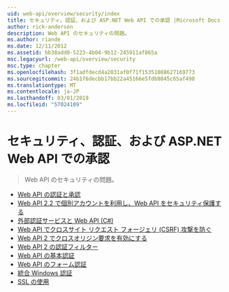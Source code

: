 ```yaml
---
uid: web-api/overview/security/index
title: セキュリティ、認証、および ASP.NET Web API での承認 |Microsoft Docs
author: rick-anderson
description: Web API のセキュリティの問題。
ms.author: riande
ms.date: 12/11/2012
ms.assetid: bb38add0-5223-4b04-9b12-245911af865a
msc.legacyurl: /web-api/overview/security
msc.type: chapter
ms.openlocfilehash: 3f1adfdecd4a2031af0f71f15351088627169773
ms.sourcegitcommit: 24b1f6decbb17bb22a45166e5fdb0845c65af498
ms.translationtype: MT
ms.contentlocale: ja-JP
ms.lasthandoff: 03/01/2019
ms.locfileid: "57024109"
---
```

<a name="security-authentication-and-authorization-in-aspnet-web-api"></a>セキュリティ、認証、および ASP.NET Web API での承認
====================
> Web API のセキュリティの問題。


- [Web API の認証と承認](authentication-and-authorization-in-aspnet-web-api.md)
- [Web API 2.2 で個別アカウントを利用し、Web API をセキュリティ保護する](individual-accounts-in-web-api.md)
- [外部認証サービスと Web API (C#)](external-authentication-services.md)
- [Web API でクロスサイト リクエスト フォージェリ (CSRF) 攻撃を防ぐ](preventing-cross-site-request-forgery-csrf-attacks.md)
- [Web API 2 でクロスオリジン要求を有効にする](enabling-cross-origin-requests-in-web-api.md)
- [Web API 2 の認証フィルター](authentication-filters.md)
- [Web API の基本認証](basic-authentication.md)
- [Web API のフォーム認証](forms-authentication.md)
- [統合 Windows 認証](integrated-windows-authentication.md)
- [SSL の使用](working-with-ssl-in-web-api.md)
